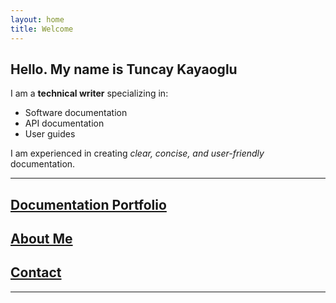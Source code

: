 ```yaml
---
layout: home
title: Welcome
---
```


<div class="welcome-section">
  <h2>Hello. My name is Tuncay Kayaoglu</h2>
  <p>I am a <strong>technical writer</strong> specializing in:</p>
  <ul>
    <li>Software documentation</li>
    <li>API documentation</li>
    <li>User guides</li>
  </ul>
  <p>I am experienced in creating <em>clear, concise, and user-friendly</em> documentation.</p>
</div>
<hr>
<div class="project_documentation">
  <h2><a href="/projects">Documentation Portfolio</a></h2>
</div>

<div class="about">
  <h2><a href="/about">About Me</a></h2>
</div>

<div class="contact">
  <h2><a href="/contact.html">Contact</a></h2>
</div>

<hr>

